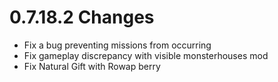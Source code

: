 # 0.7.18.2 Changes #

* Fix a bug preventing missions from occurring
* Fix gameplay discrepancy with visible monsterhouses mod
* Fix Natural Gift with Rowap berry